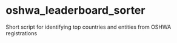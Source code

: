 # oshwa_leaderboard_sorter
Short script for identifying top countries and entities from OSHWA registrations
